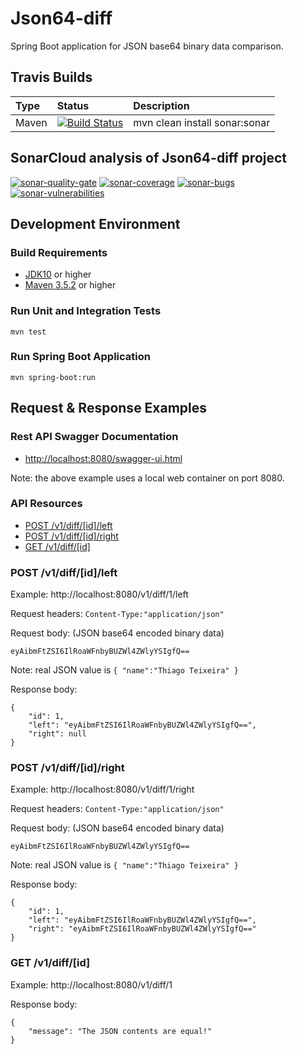 


# Json64-diff
Spring Boot application for JSON base64 binary data comparison.

## Travis Builds
| Type          | Status                                                   | Description                    |
|:--------------|:---------------------------------------------------------|:-------------------------------|
| Maven         | [![Build Status](https://travis-ci.org/thiagoteixeira/json64-diff.svg?branch=master)](https://travis-ci.org/thiagoteixeira/json64-diff)              | mvn clean install sonar:sonar |

## SonarCloud analysis of Json64-diff project

[![sonar-quality-gate][sonar-quality-gate]][sonar-url]
[![sonar-coverage][sonar-coverage]][sonar-url]
[![sonar-bugs][sonar-bugs]][sonar-url]
[![sonar-vulnerabilities][sonar-vulnerabilities]][sonar-url]


## Development Environment
### Build Requirements
- [JDK10](http://www.oracle.com/technetwork/java/javase/downloads/jdk10-downloads-4416644.html) or higher
- [Maven 3.5.2](https://maven.apache.org/download.cgi) or higher

### Run Unit and Integration Tests
`mvn test`

### Run Spring Boot Application 
`mvn spring-boot:run` 

## Request & Response Examples

### Rest API Swagger Documentation

  - [http://localhost:8080/swagger-ui.html](http://localhost:8080/swagger-ui.html)
  
  Note: the above example uses a local web container on port 8080.

### API Resources

  - [POST /v1/diff/[id]/left](#post-v1-diffidleft)
  - [POST /v1/diff/[id]/right](#post-v1-diffidright)
  - [GET /v1/diff/[id]](#get-v1-diffid)

### POST /v1/diff/[id]/left

Example: http://localhost:8080/v1/diff/1/left

Request headers: `Content-Type:"application/json"`

Request body: (JSON base64 encoded binary data)
    
    eyAibmFtZSI6IlRoaWFnbyBUZWl4ZWlyYSIgfQ==
    
Note: real JSON value is `{ "name":"Thiago Teixeira" }`

Response body:

    {
        "id": 1,
        "left": "eyAibmFtZSI6IlRoaWFnbyBUZWl4ZWlyYSIgfQ==",
        "right": null
    } 
    
### POST /v1/diff/[id]/right

Example: http://localhost:8080/v1/diff/1/right

Request headers: `Content-Type:"application/json"`

Request body: (JSON base64 encoded binary data)
    
    eyAibmFtZSI6IlRoaWFnbyBUZWl4ZWlyYSIgfQ==
    
Note: real JSON value is `{ "name":"Thiago Teixeira" }`

Response body:

    {
        "id": 1,
        "left": "eyAibmFtZSI6IlRoaWFnbyBUZWl4ZWlyYSIgfQ==",
        "right": "eyAibmFtZSI6IlRoaWFnbyBUZWl4ZWlyYSIgfQ=="
    }

### GET /v1/diff/[id]

Example: http://localhost:8080/v1/diff/1

Response body:

    {
        "message": "The JSON contents are equal!"
    }


[sonar-url]:https://sonarcloud.io/dashboard?id=com.thiagojavabr%3Ajson64-diff&nocache
[sonar-quality-gate]: https://sonarcloud.io/api/project_badges/measure?project=com.thiagojavabr%3Ajson64-diff&metric=alert_status
[sonar-coverage]: https://sonarcloud.io/api/project_badges/measure?project=com.thiagojavabr%3Ajson64-diff&metric=coverage&cached=1
[sonar-bugs]: https://sonarcloud.io/api/project_badges/measure?project=com.thiagojavabr%3Ajson64-diff&metric=bugs
[sonar-vulnerabilities]: https://sonarcloud.io/api/project_badges/measure?project=com.thiagojavabr%3Ajson64-diff&metric=vulnerabilities

